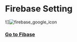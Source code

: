# Firebase Setting
![]![firebase_google_icon](https://user-images.githubusercontent.com/71175110/203567769-c1f579dc-958a-4b3c-a9ac-02ca62084e7e.png)

### [Go to Fibase](https://firebase.google.com/)
